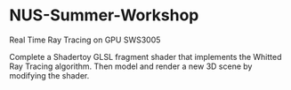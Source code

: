 # NUS-Summer-Workshop
Real Time Ray Tracing on GPU SWS3005



Complete a Shadertoy GLSL fragment shader that implements the Whitted Ray Tracing algorithm. Then model and render a new 3D scene by modifying the shader.